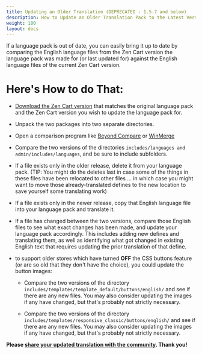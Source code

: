 ```yaml
---
title: Updating an Older Translation (DEPRECATED - 1.5.7 and below)
description: How to Update an Older Translation Pack to the Latest Version of Zen Cart
weight: 100 
layout: docs
---
```

If a language pack is out of date, you can easily bring it up to date by comparing the English language files from the Zen Cart version the language pack was made for (or last updated for) against the English language files of the current Zen Cart version. 


# Here's How to do That:

- [Download the Zen Cart version](https://sourceforge.net/projects/zencart/files/) that matches the original language pack and the Zen Cart version you wish to update the language pack for.

- Unpack the two packages into two separate directories.

- Open a comparison program like [Beyond Compare](https://www.scootersoftware.com/download.php) or [WinMerge](https://winmerge.org/downloads/)

- Compare the two versions of the directories `includes/languages and admin/includes/languages`, and be sure to include subfolders.

- If a file exists only in the older release, delete it from your language pack. (TIP: You might do the deletes last in case some of the things in these files have been relocated to other files ... in which case you might want to move those already-translated defines to the new location to save yourself some translating work)

- If a file exists only in the newer release, copy that English language file into your language pack and translate it.

- If a file has changed between the two versions, compare those English files to see what exact changes has been made, and update your language pack accordingly. This includes adding new defines and translating them, as well as identifying what got changed in existing English text that requires updating the prior translation of that define.

- to support older stores which have turned **OFF** the CSS buttons feature (or are so old that they don't have the choice), you could update the button images:

    - Compare the two versions of the directory `includes/templates/template_default/buttons/english/` and see if there are any new files. You may also consider updating the images if any have changed, but that's probably not strictly necessary.
    
    - Compare the two versions of the directory `includes/templates/responsive_classic/buttons/english/` and see if there are any new files. You may also consider updating the images if any have changed, but that's probably not strictly necessary.


**Please [share your updated translation with the community](https://www.zen-cart.com/downloads.php?do=cat&id=6). Thank you!**
